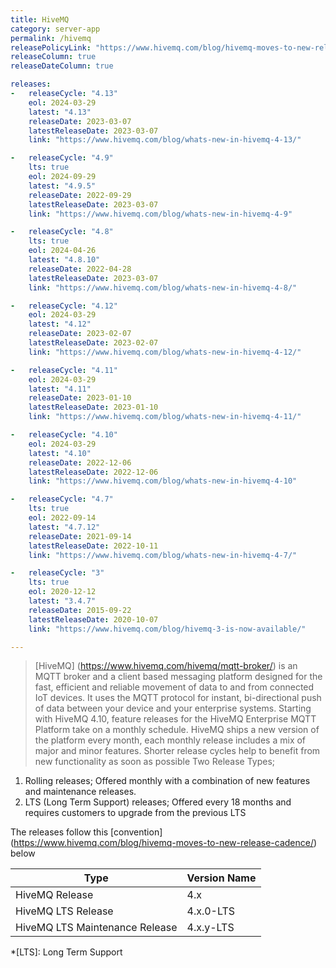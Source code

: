 ```yaml
---
title: HiveMQ
category: server-app
permalink: /hivemq
releasePolicyLink: "https://www.hivemq.com/blog/hivemq-moves-to-new-release-cadence/"
releaseColumn: true
releaseDateColumn: true

releases:
-   releaseCycle: "4.13"
    eol: 2024-03-29
    latest: "4.13"
    releaseDate: 2023-03-07
    latestReleaseDate: 2023-03-07
    link: "https://www.hivemq.com/blog/whats-new-in-hivemq-4-13/"

-   releaseCycle: "4.9"
    lts: true
    eol: 2024-09-29
    latest: "4.9.5"
    releaseDate: 2022-09-29
    latestReleaseDate: 2023-03-07
    link: "https://www.hivemq.com/blog/whats-new-in-hivemq-4-9"

-   releaseCycle: "4.8"
    lts: true
    eol: 2024-04-26
    latest: "4.8.10"
    releaseDate: 2022-04-28
    latestReleaseDate: 2023-03-07
    link: "https://www.hivemq.com/blog/whats-new-in-hivemq-4-8/"

-   releaseCycle: "4.12"
    eol: 2024-03-29
    latest: "4.12"
    releaseDate: 2023-02-07
    latestReleaseDate: 2023-02-07
    link: "https://www.hivemq.com/blog/whats-new-in-hivemq-4-12/"

-   releaseCycle: "4.11"
    eol: 2024-03-29
    latest: "4.11"
    releaseDate: 2023-01-10
    latestReleaseDate: 2023-01-10
    link: "https://www.hivemq.com/blog/whats-new-in-hivemq-4-11/"

-   releaseCycle: "4.10"
    eol: 2024-03-29
    latest: "4.10"
    releaseDate: 2022-12-06
    latestReleaseDate: 2022-12-06
    link: "https://www.hivemq.com/blog/whats-new-in-hivemq-4-10"

-   releaseCycle: "4.7"
    lts: true
    eol: 2022-09-14
    latest: "4.7.12"
    releaseDate: 2021-09-14
    latestReleaseDate: 2022-10-11
    link: "https://www.hivemq.com/blog/whats-new-in-hivemq-4-7/"

-   releaseCycle: "3"
    lts: true
    eol: 2020-12-12
    latest: "3.4.7"
    releaseDate: 2015-09-22
    latestReleaseDate: 2020-10-07
    link: "https://www.hivemq.com/blog/hivemq-3-is-now-available/"

---
```


> [HiveMQ] (https://www.hivemq.com/hivemq/mqtt-broker/) is an MQTT broker and a client based messaging platform designed for the fast,
>efficient and reliable movement of data to and from connected IoT devices.
> It uses the MQTT protocol for instant, bi-directional push of data between your device and your enterprise systems.
Starting with HiveMQ 4.10, feature releases for the HiveMQ Enterprise MQTT Platform take on a monthly schedule.
HiveMQ  ships a new version of the platform every month, each monthly release includes a mix of major and minor features.
Shorter release cycles help to benefit from new functionality as soon as possible
Two Release Types;
1. Rolling releases; Offered monthly with a combination of new features and maintenance releases.
2. LTS (Long Term Support) releases; Offered every 18 months and requires customers to upgrade from the previous LTS


The releases follow this [convention] (https://www.hivemq.com/blog/hivemq-moves-to-new-release-cadence/) below

| Type | Version Name |
|--|--|
| HiveMQ Release | 4.x |
| HiveMQ LTS Release | 4.x.0-LTS |
| HiveMQ LTS Maintenance Release | 4.x.y-LTS |

*[LTS]: Long Term Support
